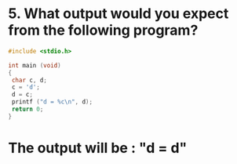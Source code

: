 # 5. What output would you expect from the following program?
```C
#include <stdio.h>

int main (void)
{
 char c, d;
 c = 'd';
 d = c;
 printf ("d = %c\n", d);
 return 0;
}
```
# The output will be : "d = d"